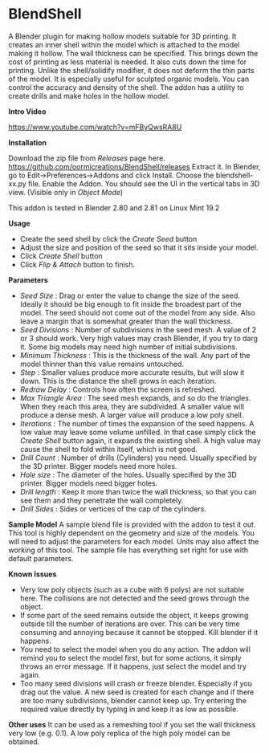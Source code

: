 # BlendShell
A Blender plugin for making hollow models suitable for 3D printing.
It creates an inner shell within the model which is attached to the model making it hollow. The wall thickness can be specified. This brings down the cost of printing as less material is needed. It also cuts down the time for printing. Unlike the shell/solidify modifier, it does not deform the thin parts of the model. It is especially useful for sculpted organic models.
You can control the accuracy and density of the shell.
The addon has a utility to create drills and make holes in the hollow model.

**Intro Video**

https://www.youtube.com/watch?v=mFByQwsRA8U


**Installation**

Download the zip file from *Releases* page here. 
https://github.com/oormicreations/BlendShell/releases
Extract it. In Blender, go to Edit->Preferences->Addons and click Install. Choose the blendshell-xx.py file. Enable the Addon. You should see the UI in the vertical tabs in 3D view. (Visible only in *Object Mode*)

This addon is tested in Blender 2.80 and 2.81 on Linux Mint 19.2

**Usage**
* Create the seed shell by click the *Create Seed* button
* Adjust the size and position of the seed so that it sits inside your model.
* Click *Create Shell* button
* Click *Flip & Attach* button to finish.

**Parameters**
* *Seed Size* : Drag or enter the value to change the size of the seed. Ideally it should be big enough to fit inside the broadest part of the model. The seed should not come out of the model from any side. Also leave a margin that is somewhat greater than the wall thickness.
* *Seed Divisions* : Number of subdivisions in the seed mesh. A value of 2 or 3 should work. Very high values may crash Blender, if you try to darg it. Some big models may need high number of initial subdivisions.
* *Minimum Thickness* : This is the thickness of the wall. Any part of the model thinner than this value remains untouched.
* *Step* : Smaller values produce more accurate results, but will slow it down. This is the distance the shell grows in each iteration.
* *Redraw Delay* : Controls how often the screen is refreshed.
* *Max Triangle Area* : The seed mesh expands, and so do the triangles. When they reach this area, they are subdivided. A smaller value will produce a dense mesh. A larger value will produce a low poly shell.
* *Iterations* : The number of times the expansion of the seed happens. A low value may leave some volume unfilled. In that case simply click the *Create Shell* button again, it expands the existing shell. A high value may cause the shell to fold within itself, which is not good.
* *Drill Count* : Number of drills (Cylinders) you need. Usually specified by the 3D printer. Bigger models need more holes.
* *Hole size* : The diameter of the holes. Usually specified by the 3D printer. Bigger models need bigger holes.
* *Drill length* : Keep it more than twice the wall thickness, so that you can see them and they penetrate the wall completely.
* *Drill Sides* : Sides or vertices of the cap of the cylinders. 

**Sample Model**
A sample blend file is provided with the addon to test it out. This tool is highly dependent on the geometry and size of the models. You will need to adjust the parameters for each model. Units may also affect the working of this tool. The sample file has everything set right for use with default parameters.

**Known Issues**
* Very low poly objects (such as a cube with 6 polys) are not suitable here. The collisions are not detected and the seed grows through the object.
* If some part of the seed remains outside the object, it keeps growing outside till the number of iterations are over. This can be very time consuming and annoying because it cannot be stopped. Kill blender if it happens.
* You need to select the model when you do any action. The addon will remind you to select the model first, but for some actions, it simply throws an error message. If it happens, just select the model and try again.
* Too many seed divisions will crash or freeze blender. Especially if you drag out the value. A new seed is created for each change and if there are too many subdivisions, blender cannot keep up. Try entering the required value directly by typing in and keep it as low as possible.

**Other uses**
It can be used as a remeshing tool if you set the wall thickness very low (e.g. 0.1). A low poly replica of the high poly model can be obtained.
